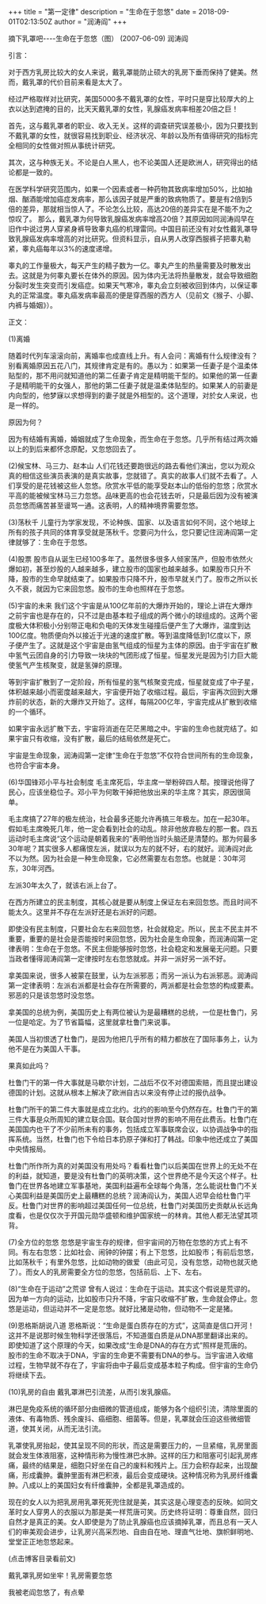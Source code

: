 +++
title = "第一定律"
description = "生命在于忽悠"
date = 2018-09-01T02:13:50Z
author = "润涛阎"
+++


摘下乳罩吧----生命在于忽悠（图） (2007-06-09) 
润涛阎 


引言： 

对于西方乳房比较大的女人来说，戴乳罩能防止硕大的乳房下垂而保持了健美。然而，戴乳罩的代价目前来看是太大了。 

经过严格取样对比研究，美国5000多不戴乳罩的女性，平时只是穿比较厚大的上衣以达到遮掩的目的，比天天戴乳罩的女性，乳腺癌发病率相差20倍之巨！ 

首先，这与戴乳罩者的职业、收入无关。这样的调查研究误差极小，因为只要找到不戴乳罩的女性，就很容易找到职业、经济状况、年龄以及所有值得研究的指标完全相同的女性做对照从事统计研究。 

其次，这与种族无关。不论是白人黑人，也不论美国人还是欧洲人，研究得出的结论都是一致的。 

在医学科学研究范围内，如果一个因素或者一种药物其致病率增加50%，比如抽烟、酗酒能增加癌症发病率，那么该因子就是严重的致病物质了。要是有2倍到5倍的差异，那就相当惊人了。不论怎么比较，高达20倍的差异实在是不能不为之惊叹了。 
那么，戴乳罩为何导致乳腺癌发病率增高20倍？其原因如同润涛阎早在旧作中说过男人穿紧身裤导致睾丸癌的机理雷同。中国目前还没有对女性戴乳罩导致乳腺癌发病率增高的对比研究。但资料显示，自从男人改穿西服裤子把睾丸勒紧，睾丸癌每年以3%的速度递增。 

睾丸的工作量极大，每天产生的精子数为一亿。睾丸产生的热量需要及时散发出去。这就是为何睾丸要长在体外的原因。因为体内无法将热量散发，就会导致细胞分裂时发生突变而引发癌症。如果天气寒冷，睾丸会立刻被收回到体内，以保证睾丸的正常温度。睾丸癌发病率最高的便是穿西服的西方人（见前文《猴子、小脚、内裤与婚姻》）。



正文： 

(1)离婚 

随着时代列车滚滚向前，离婚率也成直线上升。有人会问：离婚有什么规律没有？ 
别看离婚原因五花八门，其规律肯定是有的。愚以为：如果第一任妻子是个温柔体贴型的，那不用问就知道他的第二任妻子肯定是精明能干型的。如果他的第一任妻子是精明能干的女强人，那他的第二任妻子就是温柔体贴型的。如果某人的前妻是内向型的，他梦寐以求想得到的妻子就是外相型的。这个道理，对於女人来说，也是一样的。 

原因为何？ 

因为有结婚有离婚，婚姻就成了生命现象，而生命在于忽悠。几乎所有结过两次婚以上的到后来都怀念原配，又忽悠回去了。 


(2)候宝林、马三力、赵本山 
人们花钱还要跑很远的路去看他们演出，您以为观众真的相信这些演员表演的是真实故事，您就错了。真实的故事人们就不去看了。人们享受的是花钱被这些人忽悠。欣赏水平低的能享受赵本山的低俗的忽悠；欣赏水平高的能被候宝林马三力忽悠。品味更高的也会花钱去听，只是最后因为没有被演员忽悠而痛苦甚至谩骂一通。这表明，人的精神境界需要忽悠。 

(3)荡秋千 
儿童行为学家发现，不论种族、国家、以及语言如何不同，这个地球上所有的孩子共同的体育享受就是荡秋千。您要问为什么，您只要记住润涛阎第一定律就够了：生命在于忽悠。 

(4)股票 
股市自从诞生已经100多年了。虽然很多很多人倾家荡产，但股市依然火爆如初，甚至炒股的人越来越多，建立股市的国家也越来越多。如果股市只升不降，股市的生命早就结束了。如果股市只降不升，股市早就关门了。股市之所以长久不衰，就因为它来回忽悠。股市的生命也照样在于忽悠。 

(5)宇宙的未来 
我们这个宇宙是从100亿年前的大爆炸开始的，理论上讲在大爆炸之前宇宙也是存在的，只不过是由基本粒子组成的两个微小的球组成的。这两个密度极大体积极小分别带正电和负电的天体发生碰撞后便产生了大爆炸，温度到达100亿度。物质便向外以接近于光速的速度扩散。等到温度降低到1亿度以下，原子便产生了。这就是这个宇宙是由氢气组成的恒星为主体的原因。由于宇宙在扩散中氢气云团自身的引力导致一块块的气团形成了恒星。恒星发光是因为引力巨大能使氢气产生核聚变，就是氢弹的原理。 

等到宇宙扩散到了一定阶段，所有恒星的氢气核聚变完成，恒星就变成了中子星，体积越来越小而密度越来越大，宇宙便开始了收缩过程。最后，宇宙再次回到大爆炸前的状态，新的大爆炸又开始了。这样，每隔200亿年，宇宙完成从扩散到收缩的一个循环。 

如果宇宙永远扩散下去，宇宙将消逝在茫茫黑暗之中。宇宙的生命也就完结了。如果宇宙只有收缩，没有扩散，最后的结局依然是死亡。 

宇宙是生命现象，润涛阎第一定律“生命在于忽悠”不仅符合世间所有的生命现象，也符合宇宙本身。 

(6)华国锋邓小平与社会制度 
毛主席死后，华主席一举粉碎四人帮。按理说他得了民心，应该坐稳位子。邓小平为何敢干掉把他放出来的华主席？其实，原因很简单。 

毛主席搞了27年的极左统治，社会最多还能允许再搞三年极左。加在一起30年。假如毛主席晚死几年，他一定会看到社会的动乱。除非他放弃极左的那一套。四五运动时毛主席说“这个运动是朝着我来的”表明他当时头脑还是清楚的。那为何最多30年呢？其实很多人都痛恨左派，就误以为左的就不好，右的就好。润涛阎对此不以为然。因为社会是一种生命现象，它必然需要左右忽悠。也就是：30年河东，30年河西。 

左派30年太久了，就该右派上台了。
 
在西方所建立的民主制度，其核心就是要从制度上保证左右来回忽悠。而且时间不能太久。这里并不存在左派好还是右派好的问题。 

即使没有民主制度，只要社会左右来回忽悠，社会就稳定。所以，民主不民主并不重要，重要的是社会是否能按时来回忽悠，因为社会是生命现象，而润涛阎第一定律表明：生命在于忽悠。不民主但能够按时忽悠，社会稳定和发展毫无问题。只要当政者懂得润涛阎第一定律按时左右忽悠就成。并非一派好另一派不好。

拿美国来说，很多人被蒙在鼓里，认为左派邪恶；而另一派认为右派邪恶。润涛阎第一定律表明：左派右派都是社会存在所需要的，两派都是社会忽悠的构成要素。邪恶的只是该忽悠时没忽悠。 

拿美国的总统为例，美国历史上有两位被认为是最糟糕的总统，一位是杜鲁门，另一位是哈定。为了节省篇幅，这里就拿杜鲁门来说事。 

美国人当初恨透了杜鲁门，是因为他把几乎所有的精力都放在了国际事务上，认为他不是在为美国人干事。 

果真如此吗？ 

杜鲁门干的第一件大事就是马歇尔计划，二战后不仅不对德国索赔，而且提出建设德国的计划。这就从根本上解决了欧洲自古以来没有停止过的报仇战争。 

杜鲁门所干的第二件大事就是成立北约。北约的影响至今仍然存在。杜鲁门干的第三件大事是众所周知的建立联合国。联合国对世界的影响不用在此费舌。杜鲁门在美国国内也干了不少前所未有的事务，包括成立军事联席会议，以协调战争中的指挥系统。当然，杜鲁门也下令给日本扔原子弹和打了韩战。印象中他还成立了美国中央情报局。 

杜鲁门所作所为真的对美国没有用处吗？看看杜鲁门以后美国在世界上的无处不在的利益，就知道，要是没有杜鲁门的英明决策，这个世界绝不是今天这个样子。杜鲁门在世界各地建立军事基地，美国利益遍布全球每个角落，怎么能说杜鲁门不关心美国利益是美国历史上最糟糕的总统？润涛阎认为，美国人迟早会给杜鲁门平反。杜鲁门对世界的影响超过美国任何一位总统，杜鲁门对美国历史贡献从长远角度看，也是仅仅次于开国元勋华盛顿和维护国家统一的林肯。其他人都无法望其项背。

(7)全方位的忽悠 
忽悠是宇宙生存的规律，但宇宙间的万物在忽悠的方式上有不同。有左右忽悠：比如社会、闹钟的钟摆；有上下忽悠，比如股市；有前后忽悠，比如荡秋千；有里外忽悠，比如动物的做爱（由此可见，没有忽悠，动物也就灭绝了）。而女人的乳房需要全方位的忽悠，包括前后、上下、左右。

(8)“生命在于运动”之荒谬 
曾有人说过：生命在于运动。其实这个假说是荒谬的。因为单一方向的运动，比如股市只升不降，宇宙只收缩不扩散，生命就会停止。忽悠是运动，但运动并不一定是忽悠。就好比猪是动物，但动物不一定是猪。 

(9)恩格斯胡说八道 
恩格斯说：“生命是蛋白质存在的方式”，这简直是信口开河！这并不是说那时候生物科学还很落后，不知道蛋白质是从DNA那里翻译出来的。即使知道了这个原理的今天，如果改成“生命是DNA的存在方式”照样是荒唐的。股市的生命不取决于DNA，宇宙的生命更不需要有DNA的参与。当宇宙进入收缩过程，生物早就不存在了，宇宙将由中子最后变成基本粒子构成。但宇宙的生命仍将继续下去。 

(10)乳房的自由
戴乳罩淋巴引流差，从而引发乳腺癌。 

淋巴是免疫系统的循环部分由细微的管道组成，能够为各个组织引流，清除里面的液体、有毒物质、残余废抖、癌细胞、细菌等。但是，乳罩就会压迫这些微细管道，使其关闭，从而无法引流。

乳罩使乳房抬起，使其呈现不同的形状，而这是需要压力的，一旦紧缩，乳房里面就会发生体液阻塞，这种情形称为慢性淋巴水肿。这样的压力和阻塞可引起乳房疼痛，最终的结果是，细胞只好坐在自己的废料和残片上。压力会积存起来，出现酸痛，形成囊肿。囊肿里面有淋巴积液，最后会变成硬块。这种情况称为乳房纤维囊肿。八成以上的美国妇女有纤维囊肿，全都是乳罩造成的。

现在的女人以为把乳房用乳罩死死兜住就是美，其实这是心理变态的反映。如同文革时女人穿男人的衣服以为那是美一样荒唐可笑。历史终将证明：尊重自然，回归自然才是真正的美。女人即使是为了防止乳腺癌也应该摘掉乳罩，而且总有一天人们的审美观会进步，让乳房兴高采烈地、自由自在地、理直气壮地、旗帜鲜明地、堂堂正正地忽悠起来。 

(点击博客目录看前文)



戴乳罩乳房如坐牢！乳房需要忽悠


 我被老阎忽悠了，有点晕
